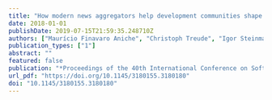 ```yaml
---
title: "How modern news aggregators help development communities shape and share knowledge"
date: 2018-01-01
publishDate: 2019-07-15T21:59:35.248710Z
authors: ["Maurício Finavaro Aniche", "Christoph Treude", "Igor Steinmacher", "Igor Wiese", "Gustavo Pinto", "Margaret-Anne D. Storey", "Marco Aurélio Gerosa"]
publication_types: ["1"]
abstract: ""
featured: false
publication: "*Proceedings of the 40th International Conference on Software Engineering, ICSE 2018, Gothenburg, Sweden, May 27 - June 03, 2018*"
url_pdf: "https://doi.org/10.1145/3180155.3180180"
doi: "10.1145/3180155.3180180"
---
```



